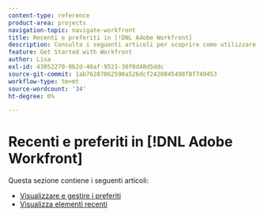 ```yaml
---
content-type: reference
product-area: projects
navigation-topic: navigate-workfront
title: Recenti e preferiti in [!DNL Adobe Workfront]
description: Consulta i seguenti articoli per scoprire come utilizzare i preferiti e i recenti in Workfront.
feature: Get Started with Workfront
author: Lisa
exl-id: 43052270-0b2d-46af-9521-30f0d48d5ddc
source-git-commit: 1ab76287062598a526dcf2420845498f8f749453
workflow-type: tm+mt
source-wordcount: '34'
ht-degree: 0%

---
```


# Recenti e preferiti in [!DNL Adobe Workfront]

Questa sezione contiene i seguenti articoli:

* [Visualizzare e gestire i preferiti](../../../workfront-basics/navigate-workfront/recent-and-favorites/view-and-manage-favorites.md)
* [Visualizza elementi recenti](../../../workfront-basics/navigate-workfront/recent-and-favorites/view-recent-items.md)
